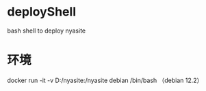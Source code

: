 # deployShell
bash shell to deploy nyasite
# 环境
docker run -it -v D:/nyasite:/nyasite debian /bin/bash
（debian 12.2）
